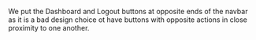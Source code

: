 We put the Dashboard and Logout buttons at opposite ends of the navbar as it is a bad design
choice ot have buttons with opposite actions in close proximity to one another.